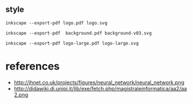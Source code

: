 style
---

```
inkscape --export-pdf logo.pdf logo.svg
```

```
inkscape --export-pdf  background.pdf background-v03.svg
```


```
inkscape --export-pdf logo-large.pdf logo-large.svg
```




# references
* http://jhnet.co.uk/projects/figures/neural_network/neural_network.png
* http://didawiki.di.unipi.it/lib/exe/fetch.php/magistraleinformatica/aa2/aa2.png

